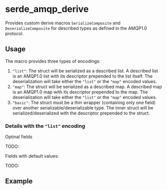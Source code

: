 # serde_amqp_derive

Provides custom derive macros `SerializeComposite` and `DeserializeComposite` for described types as defined in the AMQP1.0 protocol.

## Usage

The macro provides three types of encodings:

1. `"list"`: The struct will be serialized as a described list. A described list is an AMQP1.0 list with its descriptor prepended to the list itself. The deserialization will take either the `"list"` or the `"map"` encoded values.
2. `"map"`: The struct will be serialized as a described map. A described map is an AMQP1.0 map with its descriptor prepended to the map. The deserialization will take either the `"list"` or the `"map"` encoded values.
3. `"basic"`: The struct must be a thin wrapper (containing only one field) over another serializable/deserializable type. The inner struct will be serialized/deserialized with the descriptor prepended to the struct.

### Details with the `"list"` encoding

Optinal fields

TODO:

Fields with default values:

TODO:

## Example

```rust

```